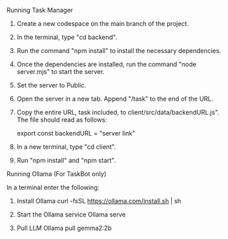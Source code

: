 Running Task Manager

1. Create a new codespace on the main branch of the project.
2. In the terminal, type "cd backend".
3. Run the command "npm install" to install the necessary dependencies.
4. Once the dependencies are installed, run the command "node server.mjs" to start the server.
5. Set the server to Public.
6. Open the server in a new tab. Append "/task" to the end of the URL.
7. Copy the entire URL, task included, to client/src/data/backendURL.js". The file should read as follows:

	export const backendURL = "server link"
8. In a new terminal, type "cd client".
9. Run "npm install" and "npm start".

Running Ollama (For TaskBot only)

In a terminal enter the following: 
1. Install Ollama 
curl -fsSL https://ollama.com/install.sh | sh
 
2. Start the Ollama service 
Ollama serve 
 
3. Pull LLM
Ollama pull gemma2:2b
